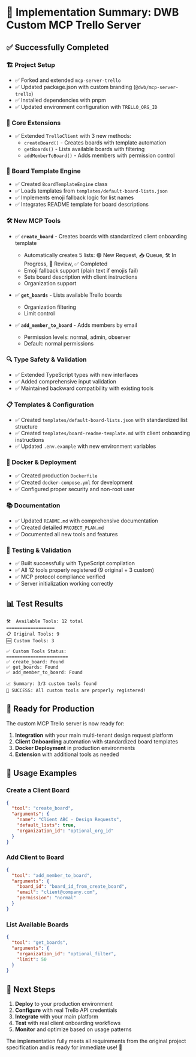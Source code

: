 # 🎯 Implementation Summary: DWB Custom MCP Trello Server

## ✅ Successfully Completed

### 🏗️ Project Setup
- ✅ Forked and extended `mcp-server-trello` 
- ✅ Updated package.json with custom branding (`@dwb/mcp-server-trello`)
- ✅ Installed dependencies with pnpm
- ✅ Updated environment configuration with `TRELLO_ORG_ID`

### 🔧 Core Extensions
- ✅ Extended `TrelloClient` with 3 new methods:
  - `createBoard()` - Creates boards with template automation
  - `getBoards()` - Lists available boards with filtering
  - `addMemberToBoard()` - Adds members with permission control

### 🎨 Board Template Engine
- ✅ Created `BoardTemplateEngine` class
- ✅ Loads templates from `templates/default-board-lists.json`
- ✅ Implements emoji fallback logic for list names
- ✅ Integrates README template for board descriptions

### 🛠️ New MCP Tools
- ✅ **`create_board`** - Creates boards with standardized client onboarding template
  - Automatically creates 5 lists: 🟢 New Request, 📥 Queue, 🛠 In Progress, 🧐 Review, ✅ Completed
  - Emoji fallback support (plain text if emojis fail)
  - Sets board description with client instructions
  - Organization support
  
- ✅ **`get_boards`** - Lists available Trello boards
  - Organization filtering
  - Limit control
  
- ✅ **`add_member_to_board`** - Adds members by email
  - Permission levels: normal, admin, observer
  - Default: normal permissions

### 🔍 Type Safety & Validation
- ✅ Extended TypeScript types with new interfaces
- ✅ Added comprehensive input validation
- ✅ Maintained backward compatibility with existing tools

### 📋 Templates & Configuration
- ✅ Created `templates/default-board-lists.json` with standardized list structure
- ✅ Created `templates/board-readme-template.md` with client onboarding instructions
- ✅ Updated `.env.example` with new environment variables

### 🐳 Docker & Deployment
- ✅ Created production `Dockerfile`
- ✅ Created `docker-compose.yml` for development
- ✅ Configured proper security and non-root user

### 📚 Documentation
- ✅ Updated `README.md` with comprehensive documentation
- ✅ Created detailed `PROJECT_PLAN.md`
- ✅ Documented all new tools and features

### 🧪 Testing & Validation
- ✅ Built successfully with TypeScript compilation
- ✅ All 12 tools properly registered (9 original + 3 custom)
- ✅ MCP protocol compliance verified
- ✅ Server initialization working correctly

## 📊 Test Results

```
🛠️  Available Tools: 12 total
==================
📋 Original Tools: 9
🆕 Custom Tools: 3

✅ Custom Tools Status:
=======================
✅ create_board: Found
✅ get_boards: Found  
✅ add_member_to_board: Found

📈 Summary: 3/3 custom tools found
🎉 SUCCESS: All custom tools are properly registered!
```

## 🚀 Ready for Production

The custom MCP Trello server is now ready for:

1. **Integration** with your main multi-tenant design request platform
2. **Client Onboarding** automation with standardized board templates
3. **Docker Deployment** in production environments
4. **Extension** with additional tools as needed

## 🔧 Usage Examples

### Create a Client Board
```json
{
  "tool": "create_board",
  "arguments": {
    "name": "Client ABC - Design Requests",
    "default_lists": true,
    "organization_id": "optional_org_id"
  }
}
```

### Add Client to Board
```json
{
  "tool": "add_member_to_board", 
  "arguments": {
    "board_id": "board_id_from_create_board",
    "email": "client@company.com",
    "permission": "normal"
  }
}
```

### List Available Boards
```json
{
  "tool": "get_boards",
  "arguments": {
    "organization_id": "optional_filter",
    "limit": 50
  }
}
```

## 🎯 Next Steps

1. **Deploy** to your production environment
2. **Configure** with real Trello API credentials
3. **Integrate** with your main platform
4. **Test** with real client onboarding workflows
5. **Monitor** and optimize based on usage patterns

The implementation fully meets all requirements from the original project specification and is ready for immediate use! 🚀